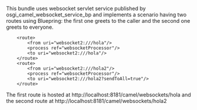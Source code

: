 This bundle uses websocket servlet service published by
osgi_camel_websocket_service_bp
and implements a scenario having two routes using Bluepring: 
the first one greets to the caller and the second one greets to 
everyone.

        <route>
            <from uri="websocket2:///hola"/>
            <process ref="websocketProcessor"/>
            <to uri="websocket2:///hola"/>
        </route>
        <route>
            <from uri="websocket2:///hola2"/>
            <process ref="websocketProcessor"/>
            <to uri="websocket2:///hola2?sendToAll=true"/>
        </route>

The first route is hosted at
  http://localhost:8181/camel/websockets/hola 
and the second route at 
  http://localhost:8181/camel/websockets/hola2









